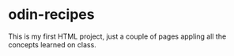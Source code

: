 # odin-recipes
This is my first HTML project, just a couple of pages appling all the concepts learned on class.